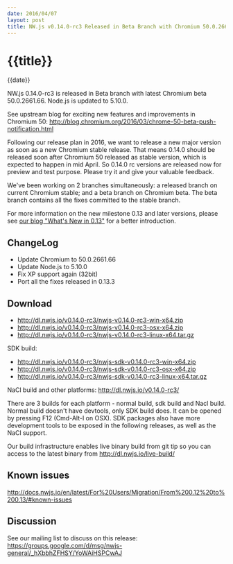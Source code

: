 ```yaml
---
date: 2016/04/07
layout: post
title: NW.js v0.14.0-rc3 Released in Beta Branch with Chromium 50.0.2661.66
---
```


# {{title}}
{{date}}

NW.js 0.14.0-rc3 is released in Beta branch with latest Chromium beta 50.0.2661.66. Node.js is updated to 5.10.0.

See upstream blog for exciting new features and improvements in Chromium 50: http://blog.chromium.org/2016/03/chrome-50-beta-push-notification.html

Following our release plan in 2016, we want to release a new major version as soon as a new Chromium stable release. That means 0.14.0 should be released soon after Chromium 50 released as stable version, which is expected to happen in mid April. So 0.14.0 rc versions are released now for preview and test purpose. Please try it and give your valuable feedback.

We've been working on 2 branches simultaneously: a released branch on current Chromium stable; and a beta branch on Chromium beta. The beta branch contains all the fixes committed to the stable branch.

For more information on the new milestone 0.13 and later versions, please see [our blog "What's New in 0.13"](/blog/whats-new-in-0.13) for a better introduction.

## ChangeLog

- Update Chromium to 50.0.2661.66
- Update Node.js to 5.10.0
- Fix XP support again (32bit)
- Port all the fixes released in 0.13.3

## Download 

* http://dl.nwjs.io/v0.14.0-rc3/nwjs-v0.14.0-rc3-win-x64.zip 
* http://dl.nwjs.io/v0.14.0-rc3/nwjs-v0.14.0-rc3-osx-x64.zip 
* http://dl.nwjs.io/v0.14.0-rc3/nwjs-v0.14.0-rc3-linux-x64.tar.gz 

SDK build: 
* http://dl.nwjs.io/v0.14.0-rc3/nwjs-sdk-v0.14.0-rc3-win-x64.zip 
* http://dl.nwjs.io/v0.14.0-rc3/nwjs-sdk-v0.14.0-rc3-osx-x64.zip 
* http://dl.nwjs.io/v0.14.0-rc3/nwjs-sdk-v0.14.0-rc3-linux-x64.tar.gz 

NaCl build and other platforms: http://dl.nwjs.io/v0.14.0-rc3/ 

There are 3 builds for each platform - normal build, sdk build and Nacl build. Normal build doesn't have devtools, only SDK build does. lt can be opened by pressing F12 (Cmd-Alt-I on OSX). SDK packages also have more development tools to be exposed in the following releases, as well as the NaCl support. 

Our build infrastructure enables live binary build from git tip so you can access to the latest binary from http://dl.nwjs.io/live-build/ 

## Known issues 
 
http://docs.nwjs.io/en/latest/For%20Users/Migration/From%200.12%20to%200.13/#known-issues

## Discussion

See our mailing list to discuss on this release: https://groups.google.com/d/msg/nwjs-general/_hXbbhZFHSY/YoWAiHSPCwAJ